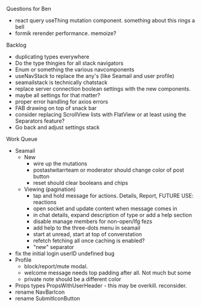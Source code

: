 Questions for Ben
* react query useThing mutation component. something about this rings a bell
* formik rerender performance. memoize?

Backlog
* duplicating types everywhere
* Do the type thingies for all stack navigators
* Enum or something the various navcomponents
* useNavStack to replace the any's (like Seamail and user profile)
* seamailstack is technically chatstack
* replace server connection boolean settings with the new components.
* maybe all settings for that matter?
* proper error handling for axios errors
* FAB drawing on top of snack bar
* consider replacing ScrollView lists with FlatView or at least using the Separators feature?
* Go back and adjust settings stack

Work Queue
* Seamail
  * New
    * wire up the mutations
    * postastwitarrteam or moderator should change color of post button
    * reset should clear booleans and chips
  * Viewing (pagination)
    * tap and hold message for actions. Details, Report, FUTURE USE: reactions
    * open socket and update content when message comes in
    * in chat details, expand description of type or add a help section
    * disable manage members for non-open/lfg fezs
    * add help to the three-dots menu in seamail
    * start at unread, start at top of converstation
    * refetch fetching all once caching is enabled?
    * "new" separator
* fix the initial login userID undefined bug
* Profile
  * block/report/mute modal.
  * welcome message needs top padding after all. Not much but some
  * private note should be a different color
* Props types PropsWithUserHeader - this may be overkill. reconsider.
* rename NavBarIcon
* rename SubmitIconButton
